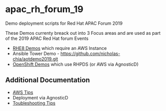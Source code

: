 # apac_rh_forum_19
Demo deployment scripts for Red Hat APAC Forum 2019

These Demos currenty breack out into 3 Focus areas and are used as part
of the 2019 APAC Red Hat forum Events

* [RHE8 Demos](./docs/RHEL8Demo.md) which require an AWS Instance
* Ansible Tower Demo - https://github.com/nicholas-chia/aotdemo2019.git
* [OpenShift Demos](./docs/OpenShiftDemo.md) which use RHPDS (or AWS via AgnosticD)

## Additional Documentation

* [AWS Tips](./docs/AWS_Tips.md)
* Deployment via AgnosticD
* [Toubleshooting Tips](./docs/Troubleshooting.md)
